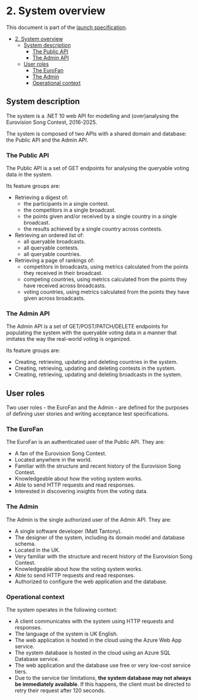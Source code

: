 # 2. System overview

This document is part of the [launch specification](../README.md#launch-specification).

- [2. System overview](#2-system-overview)
  - [System description](#system-description)
    - [The Public API](#the-public-api)
    - [The Admin API](#the-admin-api)
  - [User roles](#user-roles)
    - [The EuroFan](#the-eurofan)
    - [The Admin](#the-admin)
    - [Operational context](#operational-context)

## System description

The system is a .NET 10 web API for modelling and (over)analysing the Eurovision Song Contest, 2016-2025.

The system is composed of two APIs with a shared domain and database: the Public API and the Admin API.

### The Public API

The Public API is a set of GET endpoints for analysing the queryable voting data in the system.

Its feature groups are:

- Retrieving a digest of:
  - the participants in a single contest.
  - the competitors in a single broadcast.
  - the points given and/or received by a single country in a single broadcast.
  - the results achieved by a single country across contests.
- Retrieving an ordered list of:
  - all queryable broadcasts.
  - all queryable contests.
  - all queryable countries.
- Retrieving a page of rankings of:
  - competitors in broadcasts, using metrics calculated from the points they received in their broadcast.
  - competing countries, using metrics calculated from the points they have received across broadcasts.
  - voting countries, using metrics calculated from the points they have given across broadcasts.

### The Admin API

The Admin API is a set of GET/POST/PATCH/DELETE endpoints for populating the system with the queryable voting data in a manner that imitates the way the real-world voting is organized.

Its feature groups are:

- Creating, retrieving, updating and deleting countries in the system.
- Creating, retrieving, updating and deleting contests in the system.
- Creating, retrieving, updating and deleting broadcasts in the system.

## User roles

Two user roles - the EuroFan and the Admin - are defined for the purposes of defining user stories and writing acceptance test specifications.

### The EuroFan

The EuroFan is an authenticated user of the Public API. They are:

- A fan of the Eurovision Song Contest.
- Located anywhere in the world.
- Familiar with the structure and recent history of the Eurovision Song Contest.
- Knowledgeable about how the voting system works.
- Able to send HTTP requests and read responses.
- Interested in discovering insights from the voting data.

### The Admin

The Admin is the single authorized user of the Admin API. They are:

- A single software developer (Matt Tantony).
- The designer of the system, including its domain model and database schema.
- Located in the UK.
- Very familiar with the structure and recent history of the Eurovision Song Contest.
- Knowledgeable about how the voting system works.
- Able to send HTTP requests and read responses.
- Authorized to configure the web application and the database.

### Operational context

The system operates in the following context:

- A client communicates with the system using HTTP requests and responses.
- The language of the system is UK English.
- The web application is hosted in the cloud using the Azure Web App service.
- The system database is hosted in the cloud using an Azure SQL Database service.
- The web application and the database use free or very low-cost service tiers.
- Due to the service tier limitations, **the system database may not always be immediately available**. If this happens, the client must be directed to retry their request after 120 seconds.

